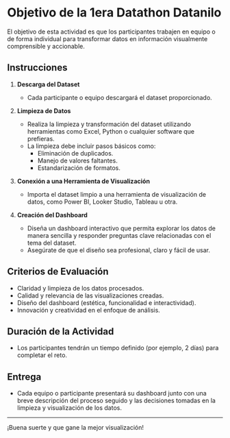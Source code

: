 # **Objetivo de la 1era Datathon Datanilo**  

El objetivo de esta actividad es que los participantes trabajen en equipo o de forma individual para transformar datos en información visualmente comprensible y accionable.  

## **Instrucciones**  

1. **Descarga del Dataset**  
   - Cada participante o equipo descargará el dataset proporcionado.  

2. **Limpieza de Datos**  
   - Realiza la limpieza y transformación del dataset utilizando herramientas como Excel, Python o cualquier software que prefieras.  
   - La limpieza debe incluir pasos básicos como:  
     - Eliminación de duplicados.  
     - Manejo de valores faltantes.  
     - Estandarización de formatos.  

3. **Conexión a una Herramienta de Visualización**  
   - Importa el dataset limpio a una herramienta de visualización de datos, como Power BI, Looker Studio, Tableau u otra.  

4. **Creación del Dashboard**  
   - Diseña un dashboard interactivo que permita explorar los datos de manera sencilla y responder preguntas clave relacionadas con el tema del dataset.  
   - Asegúrate de que el diseño sea profesional, claro y fácil de usar.  

## **Criterios de Evaluación**  

- Claridad y limpieza de los datos procesados.  
- Calidad y relevancia de las visualizaciones creadas.  
- Diseño del dashboard (estética, funcionalidad e interactividad).  
- Innovación y creatividad en el enfoque de análisis.  

## **Duración de la Actividad**  

- Los participantes tendrán un tiempo definido (por ejemplo, 2 días) para completar el reto.  

## **Entrega**  

- Cada equipo o participante presentará su dashboard junto con una breve descripción del proceso seguido y las decisiones tomadas en la limpieza y visualización de los datos.  

---

¡Buena suerte y que gane la mejor visualización!
